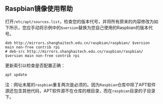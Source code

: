 ## Raspbian镜像使用帮助

打开`/etc/apt/sources.list`，检查您的版本代号，并将所有原来的内容修改为如下所示，您应手动将示例中的`$version`替换为您自己使用的Raspbian的版本代号。

```
deb http://mirrors.shanghaitech.edu.cn/raspbian/raspbian/ $version main non-free contrib rpi
# deb-src http://mirrors.shanghaitech.edu.cn/raspbian/raspbian/ $version main non-free contrib rpi
```

更新索引以检查是否配置正确：

```bash
apt update
```

注：网址末尾的`raspbian`重复两次是必须的。因为`Raspbian`仓库中除了APT软件源还包含其他代码，APT软件源不在仓库的根目录，而在`raspbian`目录的子目录下。